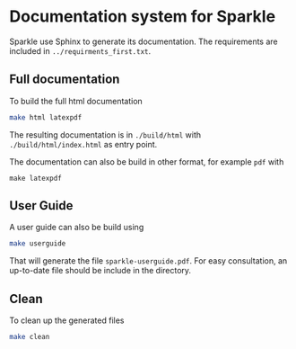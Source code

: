 # Documentation system for Sparkle

Sparkle use Sphinx to generate its documentation. The requirements are included in `../requirments_first.txt`. 

## Full documentation

To build the full html documentation
```bash
make html latexpdf
```
The resulting documentation is in `./build/html` with `./build/html/index.html` as entry point.

The documentation can also be build in other format, for example `pdf` with 
```
make latexpdf
```

## User Guide

A user guide can also be build using 
```bash
make userguide
```

That will generate the file `sparkle-userguide.pdf`. For easy consultation, an up-to-date file should be include in the directory. 

## Clean 

To clean up the generated files
```bash
make clean
```
